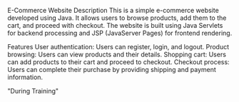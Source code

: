 E-Commerce Website
Description
This is a simple e-commerce website developed using Java. It allows users to browse products, add them to the cart, and proceed with checkout. The website is built using Java Servlets for backend processing and JSP (JavaServer Pages) for frontend rendering.

Features
User authentication: Users can register, login, and logout.
Product browsing: Users can view products and their details.
Shopping cart: Users can add products to their cart and proceed to checkout.
Checkout process: Users can complete their purchase by providing shipping and payment information. 

"During Training"
